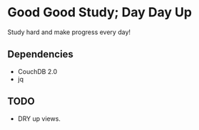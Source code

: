 # Good Good Study; Day Day Up

Study hard and make progress every day!

## Dependencies

* CouchDB 2.0
* jq

## TODO

* DRY up views.
